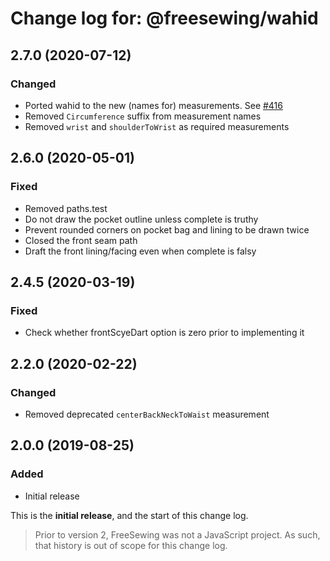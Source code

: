 # Change log for: @freesewing/wahid

## 2.7.0 (2020-07-12)

### Changed

- Ported wahid to the new (names for) measurements. See [#416](https://github.com/freesewing/freesewing/issues/416)
- Removed `Circumference` suffix from measurement names
- Removed `wrist` and `shoulderToWrist` as required measurements

## 2.6.0 (2020-05-01)

### Fixed

- Removed paths.test
- Do not draw the pocket outline unless complete is truthy
- Prevent rounded corners on pocket bag and lining to be drawn twice
- Closed the front seam path
- Draft the front lining/facing even when complete is falsy

## 2.4.5 (2020-03-19)

### Fixed

- Check whether frontScyeDart option is zero prior to implementing it

## 2.2.0 (2020-02-22)

### Changed

- Removed deprecated `centerBackNeckToWaist` measurement

## 2.0.0 (2019-08-25)

### Added

- Initial release

This is the **initial release**, and the start of this change log.

> Prior to version 2, FreeSewing was not a JavaScript project.
> As such, that history is out of scope for this change log.
